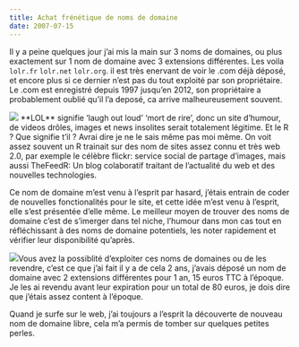 ```yaml
---
title: Achat frénétique de noms de domaine
date: 2007-07-15
---
```


Il y a peine quelques jour j’ai mis la main sur 3 noms de domaines, ou plus exactement sur 1 nom de domaine avec 3 extensions différentes. Les voila `lolr.fr` `lolr.net` `lolr.org`. il est très enervant de voir le .com déjà déposé, et encore plus si ce dernier n’est pas du tout exploité par son propriétaire. Le .com est enregistré depuis 1997 jusqu’en 2012, son propriétaire a probablement oublié qu’il l’a deposé, ca arrive malheureusement souvent.
<!--more-->

<img class="thumbnail pull-left" src="/images/post/flickr.png" />
**LOL** signifie ‘laugh out loud’ ‘mort de rire’, donc un site d’humour, de videos drôles, images et news insolites serait totalement légitime. Et le R ? Que signifie t’il ? Avrai dire je ne le sais même pas moi même. On voit assez souvent un R trainait sur des nom de sites assez connu et très web 2.0, par exemple le célèbre flickr: service social de partage d’images, mais aussi TheFeedR: Un blog colaboratif traitant de l’actualité du web et des nouvelles technologies.

Ce nom de domaine m’est venu à l’esprit par hasard, j’étais entrain de coder de nouvelles fonctionalités pour le site, et cette idée m’est venu à l’esprit, elle s’est présentée d’elle même. Le meilleur moyen de trouver des noms de domaine c’est de s’imerger dans tel niche, l’humour dans mon cas tout en réfléchissant à des noms de domaine potentiels, les noter rapidement et vérifier leur disponibilité qu’après.

<img class="thumbnail pull-left" src="/images/post/thefeedr.png" />Vous avez la possiblité d’exploiter ces noms de domaines ou de les revendre, c’est ce que j’ai fait il y a de cela 2 ans, j’avais déposé un nom de domaine avec 2 extensions différentes pour 1 an, 15 euros TTC à l’époque. Je les ai revendu avant leur expiration pour un total de 80 euros, je dois dire que j’étais assez content à l’époque.

Quand je surfe sur le web, j’ai toujours a l’esprit la découverte de nouveau nom de domaine libre, cela m’a permis de tomber sur quelques petites perles.